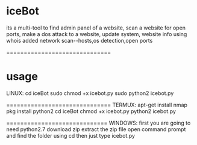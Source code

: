 # iceBot
its a multi-tool
to find admin panel of a website,
scan a website for open ports,
make a dos attack to a website,
update system,
website info using whois
added network scan--hosts,os detection,open ports

==============================
# usage
LINUX:
cd iceBot
sudo chmod +x icebot.py
sudo python2 icebot.py

==============================
TERMUX:
apt-get install nmap
pkg install python2
cd iceBot
chmod +x icebot.py
python2 icebot.py

=============================
WINDOWS:
first you are going to need python2.7
download zip
extract the zip file
open command prompt and find the folder using cd
then just type icebot.py
